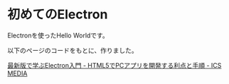 # 初めてのElectron
Electronを使ったHello Worldです。

以下のページのコードをもとに、作りました。

[最新版で学ぶElectron入門 - HTML5でPCアプリを開発する利点と手順 - ICS MEDIA ](https://ics.media/entry/7298)
